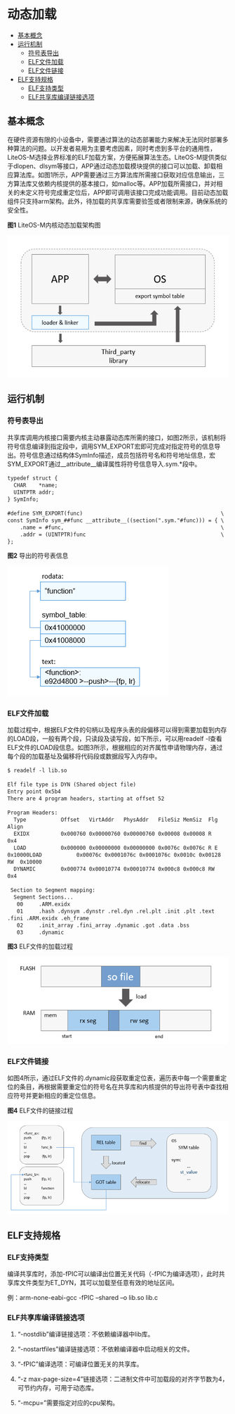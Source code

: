 # 动态加载

- [基本概念](#基本概念)
- [运行机制](#运行机制)
  - [符号表导出](#符号表导出)
  - [ELF文件加载](#elf文件加载)
  - [ELF文件链接](#elf文件链接)
- [ELF支持规格](#elf支持规格)
  - [ELF支持类型](#elf支持类型)
  - [ELF共享库编译链接选项](#elf共享库编译链接选项)

## 基本概念

在硬件资源有限的小设备中，需要通过算法的动态部署能力来解决无法同时部署多种算法的问题。以开发者易用为主要考虑因素，同时考虑到多平台的通用性，LiteOS-M选择业界标准的ELF加载方案，方便拓展算法生态。LiteOS-M提供类似于dlopen、dlsym等接口，APP通过动态加载模块提供的接口可以加载、卸载相应算法库。如图1所示，APP需要通过三方算法库所需接口获取对应信息输出，三方算法库又依赖内核提供的基本接口，如malloc等。APP加载所需接口，并对相关的未定义符号完成重定位后，APP即可调用该接口完成功能调用。目前动态加载组件只支持arm架构。此外，待加载的共享库需要验签或者限制来源，确保系统的安全性。

**图1** LiteOS-M内核动态加载架构图

![zh-cn_image_0000001200292052](figures/zh-cn_image_0000001200292052.png)


## 运行机制


### 符号表导出

共享库调用内核接口需要内核主动暴露动态库所需的接口，如图2所示，该机制将符号信息编译到指定段中，调用SYM_EXPORT宏即可完成对指定符号的信息导出。符号信息通过结构体SymInfo描述，成员包括符号名和符号地址信息，宏SYM_EXPORT通过__attribute__编译属性将符号信息导入.sym.\*段中。

```
typedef struct {
  CHAR    *name;
  UINTPTR addr;
} SymInfo;

#define SYM_EXPORT(func)                                            \
const SymInfo sym_##func __attribute__((section(".sym."#func))) = { \
    .name = #func,                                                  \
    .addr = (UINTPTR)func                                           \
};
```

**图2** 导出的符号表信息

![zh-cn_image_0000001245171875](figures/zh-cn_image_0000001245171875.png)


### ELF文件加载

加载过程中，根据ELF文件的句柄以及程序头表的段偏移可以得到需要加载到内存的LOAD段，一般有两个段，只读段及读写段，如下所示，可以用readelf -l查看ELF文件的LOAD段信息。如图3所示，根据相应的对齐属性申请物理内存，通过每个段的加载基址及偏移将代码段或数据段写入内存中。

```
$ readelf -l lib.so

Elf file type is DYN (Shared object file)
Entry point 0x5b4
There are 4 program headers, starting at offset 52

Program Headers:
  Type           Offset   VirtAddr   PhysAddr   FileSiz MemSiz  Flg Align
  EXIDX          0x000760 0x00000760 0x00000760 0x00008 0x00008 R   0x4
  LOAD           0x000000 0x00000000 0x00000000 0x0076c 0x0076c R E 0x10000LOAD           0x00076c 0x0001076c 0x0001076c 0x0010c 0x00128 RW  0x10000
  DYNAMIC        0x000774 0x00010774 0x00010774 0x000c8 0x000c8 RW  0x4

 Section to Segment mapping:
  Segment Sections...
   00     .ARM.exidx
   01     .hash .dynsym .dynstr .rel.dyn .rel.plt .init .plt .text .fini .ARM.exidx .eh_frame
   02     .init_array .fini_array .dynamic .got .data .bss
   03     .dynamic
```

**图3** ELF文件的加载过程

![zh-cn_image_0000001245251887](figures/zh-cn_image_0000001245251887.png)


### ELF文件链接

如图4所示，通过ELF文件的.dynamic段获取重定位表，遍历表中每一个需要重定位的条目，再根据需要重定位的符号名在共享库和内核提供的导出符号表中查找相应符号并更新相应的重定位信息。

**图4** ELF文件的链接过程

![zh-cn_image_0000001200612006](figures/zh-cn_image_0000001200612006.png)


## ELF支持规格


### ELF支持类型

编译共享库时，添加-fPIC可以编译出位置无关代码（-fPIC为编译选项），此时共享库文件类型为ET_DYN，其可以加载至任意有效的地址区间。

例：arm-none-eabi-gcc -fPIC –shared –o lib.so lib.c


### ELF共享库编译链接选项

1. “-nostdlib”编译链接选项：不依赖编译器中lib库。

2. “-nostartfiles”编译链接选项：不依赖编译器中启动相关的文件。

3. “-fPIC”编译选项：可编译位置无关的共享库。

4. “-z max-page-size=4”链接选项：二进制文件中可加载段的对齐字节数为4，可节约内存，可用于动态库。

5. “-mcpu=”需要指定对应的cpu架构。

